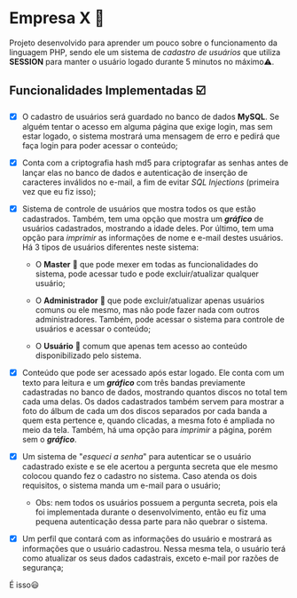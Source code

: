 # Empresa X :adult:
Projeto desenvolvido para aprender um pouco sobre o funcionamento da linguagem PHP, sendo ele um sistema de *cadastro de usuários* que utiliza **SESSION** para manter o usuário logado durante 5 minutos no máximo⚠️.

## Funcionalidades Implementadas :ballot_box_with_check:

 - [X] O cadastro de usuários será guardado no banco de dados **MySQL**. Se alguém tentar o acesso em alguma página que exige login, mas sem estar logado, o sistema mostrará uma mensagem de erro e pedirá que faça login para poder acessar o conteúdo;
  
 - [X] Conta com a criptografia hash md5 para criptografar as senhas antes de lançar elas no banco de dados e autenticação de inserção de caracteres inválidos no e-mail, a fim de evitar *SQL Injections* (primeira vez que eu fiz isso);
  
 - [X] Sistema de controle de usuários que mostra todos os que estão cadastrados. Também, tem uma opção que mostra um ***gráfico*** de usuários cadastrados, mostrando a idade deles. Por último, tem uma opção para *imprimir* as informações de nome e e-mail destes usuários. Há 3 tipos de usuários diferentes neste sistema:
  
   - O **Master** 🤵  que pode mexer em todas as funcionalidades do sistema, pode acessar tudo e pode excluir/atualizar qualquer usuário;
  
   - O **Administrador** 👷 que pode excluir/atualizar apenas usuários comuns ou ele mesmo, mas não pode fazer nada com outros administradores. Também, pode acessar o sistema para controle de usuários e acessar o conteúdo;

   - O **Usuário** 👨 comum que apenas tem acesso ao conteúdo disponibilizado pelo sistema.
 
 - [X] Conteúdo que pode ser acessado após estar logado. Ele conta com um texto para leitura e um ***gráfico*** com três bandas previamente cadastradas no banco de dados, mostrando quantos discos no total tem cada uma delas. Os dados cadastrados também servem para mostrar a foto do álbum de cada um dos discos separados por cada banda a quem esta pertence e, quando clicadas, a mesma foto é ampliada no meio da tela. Também, há uma opção para *imprimir* a página, porém sem o ***gráfico***.

 - [X] Um sistema de "*esqueci a senha*" para autenticar se o usuário cadastrado existe e se ele acertou a pergunta secreta que ele mesmo colocou quando fez o cadastro no sistema. Caso atenda os dois requisitos, o sistema manda um e-mail para o usuário;
   - Obs: nem todos os usuários possuem a pergunta secreta, pois ela foi implementada durante o desenvolvimento, então eu fiz uma pequena autenticação dessa parte para não quebrar o sistema.

- [X] Um perfil que contará com as informações do usuário e mostrará as informações que o usuário cadastrou. Nessa mesma tela, o usuário terá como atualizar os seus dados cadastrais, exceto e-mail por razões de segurança;


É isso😃